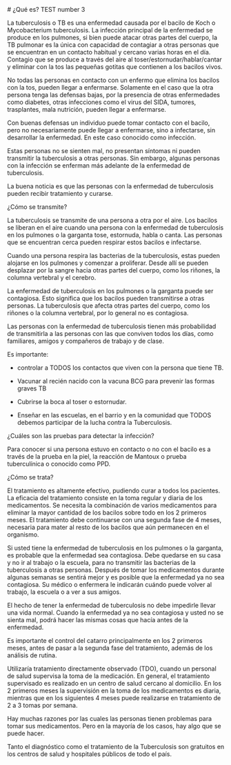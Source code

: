 <Test>
# ¿Qué es? TEST number 3

La tuberculosis o TB es una enfermedad causada por el bacilo de Koch o Mycobacterium tuberculosis. La infección principal de la enfermedad se produce en los pulmones, si bien puede atacar otras partes del cuerpo, la TB pulmonar es la única con capacidad de contagiar a otras personas que se encuentran en un contacto habitual y cercano varias horas en el día. Contagio que se produce a través del aire al toser/estornudar/hablar/cantar y eliminar con la tos las pequeñas gotitas que contienen a los bacilos vivos.

No todas las personas en contacto con un enfermo que elimina los bacilos con la tos, pueden llegar a enfermarse. Solamente en el caso que la otra persona tenga las defensas bajas, por la presencia de otras enfermedades como diabetes, otras infecciones como el virus del SIDA, tumores, trasplantes, mala nutrición, pueden llegar a enfermarse.

Con buenas defensas un individuo puede tomar contacto con el bacilo, pero no necesariamente puede llegar a enfermarse, sino a infectarse, sin desarrollar la enfermedad. En este caso conocido como infección.

Estas personas no se sienten mal, no presentan síntomas ni pueden transmitir la tuberculosis a otras personas. Sin embargo, algunas personas con la infección se enferman más adelante de la enfermedad de tuberculosis.

La buena noticia es que las personas con la enfermedad de tuberculosis pueden recibir tratamiento y curarse.
</Test>

  
<div>
¿Cómo se transmite?

La tuberculosis se transmite de una persona a otra por el aire. Los bacilos se liberan en el aire cuando una persona con la enfermedad de tuberculosis en los pulmones o la garganta tose, estornuda, habla o canta. Las personas que se encuentran cerca pueden respirar estos bacilos e infectarse.

Cuando una persona respira las bacterias de la tuberculosis, estas pueden alojarse en los pulmones y comenzar a proliferar. Desde allí se pueden desplazar por la sangre hacia otras partes del cuerpo, como los riñones, la columna vertebral y el cerebro.

La enfermedad de tuberculosis en los pulmones o la garganta puede ser contagiosa. Esto significa que los bacilos pueden transmitirse a otras personas. La tuberculosis que afecta otras partes del cuerpo, como los riñones o la columna vertebral, por lo general no es contagiosa.

Las personas con la enfermedad de tuberculosis tienen más probabilidad de transmitirla a las personas con las que conviven todos los días, como familiares, amigos y compañeros de trabajo y de clase.

Es importante:

-   controlar a TODOS los contactos que viven con la persona que tiene TB.
    
-   Vacunar al recién nacido con la vacuna BCG para prevenir las formas graves TB
    
-   Cubrirse la boca al toser o estornudar.
    
-   Enseñar en las escuelas, en el barrio y en la comunidad que TODOS debemos participar de la lucha contra la Tuberculosis.
</div>

  
<div>
¿Cuáles son las pruebas para detectar la infección?

Para conocer si una persona estuvo en contacto o no con el bacilo es a través de la prueba en la piel, la reacción de Mantoux o prueba tuberculínica o conocido como PPD.
</div>

  
<div>
¿Cómo se trata?

El tratamiento es altamente efectivo, pudiendo curar a todos los pacientes. La eficacia del tratamiento consiste en la toma regular y diaria de los medicamentos. Se necesita la combinación de varios medicamentos para eliminar la mayor cantidad de los bacilos sobre todo en los 2 primeros meses. El tratamiento debe continuarse con una segunda fase de 4 meses, necesaria para mater al resto de los bacilos que aún permanecen en el organismo.

Si usted tiene la enfermedad de tuberculosis en los pulmones o la garganta, es probable que la enfermedad sea contagiosa. Debe quedarse en su casa y no ir al trabajo o la escuela, para no transmitir las bacterias de la tuberculosis a otras personas. Después de tomar los medicamentos durante algunas semanas se sentirá mejor y es posible que la enfermedad ya no sea contagiosa. Su médico o enfermera le indicarán cuándo puede volver al trabajo, la escuela o a ver a sus amigos.

El hecho de tener la enfermedad de tuberculosis no debe impedirle llevar una vida normal. Cuando la enfermedad ya no sea contagiosa y usted no se sienta mal, podrá hacer las mismas cosas que hacía antes de la enfermedad.

Es importante el control del catarro principalmente en los 2 primeros meses, antes de pasar a la segunda fase del tratamiento, además de los análisis de rutina.

Utilizaría tratamiento directamente observado (TDO), cuando un personal de salud supervisa la toma de la medicación. En general, el tratamiento supervisado es realizado en un centro de salud cercano al domicilio. En los 2 primeros meses la supervisión en la toma de los medicamentos es diaria, mientras que en los siguientes 4 meses puede realizarse en tratamiento de 2 a 3 tomas por semana.

Hay muchas razones por las cuales las personas tienen problemas para tomar sus medicamentos. Pero en la mayoría de los casos, hay algo que se puede hacer.

Tanto el diagnóstico como el tratamiento de la Tuberculosis son gratuitos en los centros de salud y hospitales públicos de todo el país.
</div>